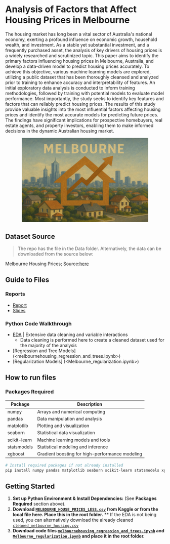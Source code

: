 # Analysis of Factors that Affect Housing Prices in Melbourne
The housing market has long been a vital sector of Australia's national economy, exerting a profound influence
on economic growth, household wealth, and investment. As a stable yet substantial investment, and a
frequently purchased asset, the analysis of key drivers of housing prices is a widely researched and scrutinized
topic. This paper aims to identify the primary factors influencing housing prices in Melbourne, Australia, and
develop a data-driven model to predict housing prices accurately. To achieve this objective, various machine
learning models are explored, utilizing a public dataset that has been thoroughly cleansed and analyzed prior
to training to enhance accuracy and interpretability of features. An initial exploratory data analysis is conducted
to inform training methodologies, followed by training with potential models to evaluate model performance.
Most importantly, the study seeks to identify key features and factors that can reliably predict housing prices.
The results of this study provide valuable insights into the most influential factors affecting housing prices and
identify the most accurate models for predicting future prices. The findings have significant implications for
prospective homebuyers, real estate agents, and property investors, enabling them to make informed
decisions in the dynamic Australian housing market.

<p align="center">
  <img src="housing_prices.png" alt="Rising Housing Prices" title="Increase in Housing Prices" style="text-align:center" width="400px">
  <br>
</p>

## Dataset Source
> The repo has the file in the Data folder. Alternatively, the data can be downloaded from the source below:

Melbourne Housing Prices; Source:[here](https://www.kaggle.com/datasets/anthonypino/melbourne-housing-market "Kaggle")

## Guide to Files

### Reports
* [Report](<Analysis of Factors that Affect Housing Prices in Melbourne Report.pdf>)
* [Slides](<Analysis of Factors that Affect Housing Prices in Melbourne Slides.ppt>)

### Python Code Walkthrough
* [EDA](<melbournehousing_EDA.ipynb>) | Extensive data cleaning and variable interactions 
  * Data cleaning is performed here to create a cleaned dataset used for the majority of the analysis
* [Regression and Tree Models] (<melbournehousing_regression_and_trees.ipynb>)
* [Regularization Models] (<Melbourne_regularization.ipynb>)



## How to run files

### Packages Required

| Package       | Description                                     |
|---------------|-------------------------------------------------|
| numpy         | Arrays and numerical computing                  |
| pandas        | Data manipulation and analysis                  |
| matplotlib    | Plotting and visualization                      |
| seaborn       | Statistical data visualization                  |
| scikit-learn	| Machine learning models and tools               |
| statsmodels	| Statistical modeling and inference              |
| xgboost	| Gradient boosting for high-performance modeling |

```python
# Install required packages if not already installed
pip install numpy pandas matplotlib seaborn scikit-learn statsmodels xgboost
```


## Getting Started
1.  **Set up Python Environment & Install Dependencies:** (See **Packages Required** section above).
2. **Download [`MELBOURNE_HOUSE_PRICES_LESS.csv`](MELBOURNE_HOUSE_PRICES_LESS.csv) from Kaggle or from the local file here. Place this in the root folder.**
   ** If the EDA is not being used, you can alternatively download the already cleaned [`cleaned_melbourne_housing.csv`](cleaned_melbourne_housing.csv)
3. **Download code files [`melbournehousing_regression_and_trees.ipynb`](melbournehousing_regression_and_trees.ipynb) and  [`Melbourne_regularization.ipynb`](Melbourne_regularization.ipynb) and place it in the root folder.**
